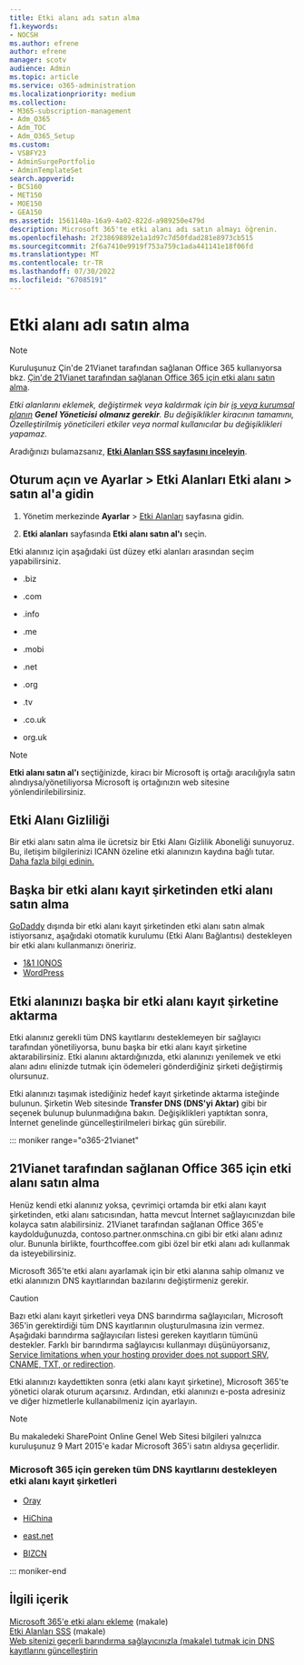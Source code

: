 ```yaml
---
title: Etki alanı adı satın alma
f1.keywords:
- NOCSH
ms.author: efrene
author: efrene
manager: scotv
audience: Admin
ms.topic: article
ms.service: o365-administration
ms.localizationpriority: medium
ms.collection:
- M365-subscription-management
- Adm_O365
- Adm_TOC
- Adm_O365_Setup
ms.custom:
- VSBFY23
- AdminSurgePortfolio
- AdminTemplateSet
search.appverid:
- BCS160
- MET150
- MOE150
- GEA150
ms.assetid: 1561140a-16a9-4a02-822d-a989250e479d
description: Microsoft 365'te etki alanı adı satın almayı öğrenin.
ms.openlocfilehash: 2f238698892e1a1d97c7d50fdad281e8973cb515
ms.sourcegitcommit: 2f6a7410e9919f753a759c1ada441141e18f06fd
ms.translationtype: MT
ms.contentlocale: tr-TR
ms.lasthandoff: 07/30/2022
ms.locfileid: "67085191"
---
```

# <a name="buy-a-domain-name"></a>Etki alanı adı satın alma

> [!NOTE]
> Kuruluşunuz Çin'de 21Vianet tarafından sağlanan Office 365 kullanıyorsa bkz. [Çin'de 21Vianet tarafından sağlanan Office 365 için etki alanı satın alma](#how-to-buy-a-domain-for-office-365-operated-by-21vianet).

 *Etki alanlarını eklemek, değiştirmek veya kaldırmak için bir [iş veya kurumsal planın](https://products.office.com/business/office) **Genel Yöneticisi** **olmanız gerekir**. Bu değişiklikler kiracının tamamını, *Özelleştirilmiş yöneticileri* etkiler veya *normal kullanıcılar* bu değişiklikleri yapamaz.*  

 Aradığınızı bulamazsanız, **[Etki Alanları SSS sayfasını inceleyin](../setup/domains-faq.yml)**. 
  
## <a name="sign-in-and-go-to-settings--domains--buy-a-domain"></a>Oturum açın ve Ayarlar \> Etki Alanları Etki alanı \> satın al'a gidin

1. Yönetim merkezinde **Ayarlar** \> <a href="https://go.microsoft.com/fwlink/p/?linkid=834818" target="_blank">Etki Alanları</a> sayfasına gidin.
    
3. **Etki alanları** sayfasında **Etki alanı satın al'ı** seçin.
    
Etki alanınız için aşağıdaki üst düzey etki alanları arasından seçim yapabilirsiniz.
  
- .biz
    
- .com
    
- .info
    
- .me
    
- .mobi
    
- .net
    
- .org
    
- .tv
    
- .co.uk
    
- org.uk
    

> [!NOTE]
> **Etki alanı satın al'ı** seçtiğinizde, kiracı bir Microsoft iş ortağı aracılığıyla satın alındıysa/yönetiliyorsa Microsoft iş ortağınızın web sitesine yönlendirilebilirsiniz.

## <a name="domain-privacy"></a>Etki Alanı Gizliliği
Bir etki alanı satın alma ile ücretsiz bir Etki Alanı Gizlilik Aboneliği sunuyoruz. Bu, iletişim bilgilerinizi ICANN özeline etki alanınızın kaydına bağlı tutar. [Daha fazla bilgi edinin.](https://whois.icann.org/en/privacy-and-proxy-services)
  
## <a name="buy-a-domain-from-another-domain-registrar"></a>Başka bir etki alanı kayıt şirketinden etki alanı satın alma
[GoDaddy](https://www.godaddy.com) dışında bir etki alanı kayıt şirketinden etki alanı satın almak istiyorsanız, aşağıdaki otomatik kurulumu (Etki Alanı Bağlantısı) destekleyen bir etki alanı kullanmanızı öneririz. 
  
- [1&amp;1 IONOS](https://www.1and1.com/)
- [WordPress](https://www.wordpress.com) 

   
## <a name="transfer-your-domain-to-a-different-domain-registrar"></a>Etki alanınızı başka bir etki alanı kayıt şirketine aktarma

Etki alanınız gerekli tüm DNS kayıtlarını desteklemeyen bir sağlayıcı tarafından yönetiliyorsa, bunu başka bir etki alanı kayıt şirketine aktarabilirsiniz. Etki alanını aktardığınızda, etki alanınızı yenilemek ve etki alanı adını elinizde tutmak için ödemeleri gönderdiğiniz şirketi değiştirmiş olursunuz.
  
Etki alanınızı taşımak istediğiniz hedef kayıt şirketinde aktarma isteğinde bulunun. Şirketin Web sitesinde **Transfer DNS (DNS'yi Aktar)** gibi bir seçenek bulunup bulunmadığına bakın. Değişiklikleri yaptıktan sonra, İnternet genelinde güncelleştirilmeleri birkaç gün sürebilir.

::: moniker range="o365-21vianet"

## <a name="how-to-buy-a-domain-for-office-365-operated-by-21vianet"></a>21Vianet tarafından sağlanan Office 365 için etki alanı satın alma

Henüz kendi etki alanınız yoksa, çevrimiçi ortamda bir etki alanı kayıt şirketinden, etki alanı satıcısından, hatta mevcut İnternet sağlayıcınızdan bile kolayca satın alabilirsiniz. 21Vianet tarafından sağlanan Office 365'e kaydolduğunuzda, contoso.partner.onmschina.cn gibi bir etki alanı adınız olur. Bununla birlikte, fourthcoffee.com gibi özel bir etki alanı adı kullanmak da isteyebilirsiniz.
  
Microsoft 365'te etki alanı ayarlamak için bir etki alanına sahip olmanız ve etki alanınızın DNS kayıtlarından bazılarını değiştirmeniz gerekir.
  
> [!CAUTION]
> Bazı etki alanı kayıt şirketleri veya DNS barındırma sağlayıcıları, Microsoft 365'in gerektirdiği tüm DNS kayıtlarının oluşturulmasına izin vermez. Aşağıdaki barındırma sağlayıcıları listesi gereken kayıtların tümünü destekler. Farklı bir barındırma sağlayıcısı kullanmayı düşünüyorsanız, [Service limitations when your hosting provider does not support SRV, CNAME, TXT, or redirection](https://support.microsoft.com/office/dfbb03e3-08c1-4c4e-b2f0-891665b29b77). 
  
Etki alanınızı kaydettikten sonra (etki alanı kayıt şirketine), Microsoft 365'te yönetici olarak oturum açarsınız. Ardından, etki alanınızı e-posta adresiniz ve diğer hizmetlerle kullanabilmeniz için ayarlayın.
  
> [!NOTE]
> Bu makaledeki SharePoint Online Genel Web Sitesi bilgileri yalnızca kuruluşunuz 9 Mart 2015'e kadar Microsoft 365'i satın aldıysa geçerlidir. 

### <a name="domain-registrars-that-support-all-dns-records-required-for-microsoft-365"></a>Microsoft 365 için gereken tüm DNS kayıtlarını destekleyen etki alanı kayıt şirketleri

- [Oray](https://oray.com/)

- [HiChina](https://www.hichina.com/)

- [east.net](http://www.east.net/)

- [BIZCN](https://www.bizcn.com/)

::: moniker-end

## <a name="related-content"></a>İlgili içerik

[Microsoft 365'e etki alanı ekleme](../setup/add-domain.md) (makale)\
[Etki Alanları SSS](../setup/domains-faq.yml) (makale)\
[Web sitenizi geçerli barındırma sağlayıcınızla (makale) tutmak için DNS kayıtlarını güncelleştirin](../dns/update-dns-records-to-retain-current-hosting-provider.md)
